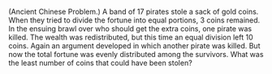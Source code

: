 (Ancient Chinese Problem.) A band of 17 pirates stole a sack of gold coins. When they tried to divide the fortune into equal portions, 3 coins remained. In the ensuing brawl over who should get the extra coins, one pirate was killed. The wealth was redistributed, but this time an equal division left 10 coins. Again an argument developed in which another pirate was killed. But now the total fortune was evenly distributed among the survivors. What was the least number of coins that could have been stolen?